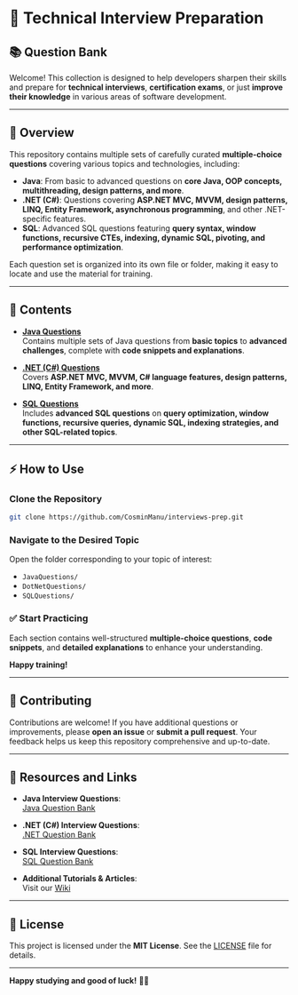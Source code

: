 # 🚀 Technical Interview Preparation

## 📚 Question Bank

Welcome! This collection is designed to help developers sharpen their skills and prepare for **technical interviews**, **certification exams**, or just **improve their knowledge** in various areas of software development.

---

## 🎯 Overview

This repository contains multiple sets of carefully curated **multiple-choice questions** covering various topics and technologies, including:

- **Java**: From basic to advanced questions on **core Java, OOP concepts, multithreading, design patterns, and more**.
- **.NET (C#)**: Questions covering **ASP.NET MVC, MVVM, design patterns, LINQ, Entity Framework, asynchronous programming**, and other .NET-specific features.
- **SQL**: Advanced SQL questions featuring **query syntax, window functions, recursive CTEs, indexing, dynamic SQL, pivoting, and performance optimization**.

Each question set is organized into its own file or folder, making it easy to locate and use the material for training.

---

## 📂 Contents

- **[ Java Questions](./JavaQuestions/README.md)**  
  Contains multiple sets of Java questions from **basic topics** to **advanced challenges**, complete with **code snippets and explanations**.
  
- **[ .NET (C#) Questions](./DotNetQuestions/README.md)**  
  Covers **ASP.NET MVC, MVVM, C# language features, design patterns, LINQ, Entity Framework, and more**.
  
- **[ SQL Questions](./SQLQuestions/README.md)**  
  Includes **advanced SQL questions** on **query optimization, window functions, recursive queries, dynamic SQL, indexing strategies, and other SQL-related topics**.

---

## ⚡ How to Use

### Clone the Repository
```bash
git clone https://github.com/CosminManu/interviews-prep.git
```

### Navigate to the Desired Topic
Open the folder corresponding to your topic of interest:
- `JavaQuestions/`
- `DotNetQuestions/`
- `SQLQuestions/`

### ✅ Start Practicing
Each section contains well-structured **multiple-choice questions**, **code snippets**, and **detailed explanations** to enhance your understanding. 

**Happy training!**

---

## 🤝 Contributing

Contributions are welcome! If you have additional questions or improvements, please **open an issue** or **submit a pull request**. Your feedback helps us keep this repository comprehensive and up-to-date.

---

## 🔗 Resources and Links

- **Java Interview Questions**:  
  [Java Question Bank](./JavaQuestions/README.md)

- **.NET (C#) Interview Questions**:  
  [.NET Question Bank](./DotNetQuestions/README.md)

- **SQL Interview Questions**:  
  [SQL Question Bank](./SQLQuestions/README.md)

- **Additional Tutorials & Articles**:  
  Visit our [Wiki](./Wiki)

---

## 📜 License

This project is licensed under the **MIT License**. See the [LICENSE](./LICENSE) file for details.

---

**Happy studying and good of luck!** 🎉🚀